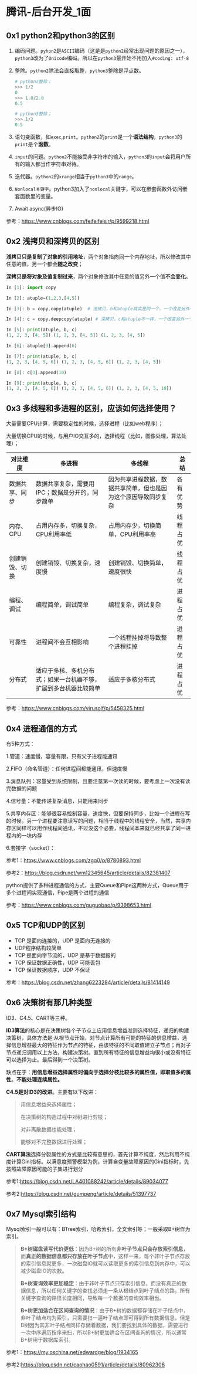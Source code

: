 # 腾讯-后台开发_1面

## 0x1 python2和python3的区别

1. 编码问题。`pyhon2`是`ASCII`编码（这是是`python2`经常出现问题的原因之一），`python3`改为了`Unicode`编码。所以在`python3`最开始不用加入`#coding: utf-8`

2. 整除。`python2`除法会直接取整，`python3`整除是浮点数。

   ```python
   # python2整除；
   >>> 1/2 
   0
   >>> 1.0/2.0
   0.5
   
   # python3整除；
   >>> 1/2
   0.5
   ```

3. 语句变函数，如`exec`,`print`。`python2`的`print`是一个**语法结构**，`python3`的`print`是个**函数**。

4. `input`的问题。`python2`不能接受非字符串的输入，`python3`的`input`会将用户所有的输入都当作字符串对待。

5. 迭代器。`python2`的`xrange`相当于`python3`中的`range`。

6. `Nonlocal关键字`。python3加入了`nonlocal`关键字，可以在嵌套函数外访问嵌套函数里的变量。

7. Await async(异步IO)

参考：https://www.cnblogs.com/feifeifeisir/p/9599218.html



## 0x2 浅拷贝和深拷贝的区别

**浅拷贝只是复制了对象的引用地址**，两个对象指向同一个内存地址，所以修改其中任意的值，另一个都会**随之改变**；

**深拷贝是将对象及值复制过来**，两个对象修改其中任意的值另外一个值**不会变化**。

```python
In [1]: import copy

In [2]: atuple=(1,2,3,[4,5])

In [3]: b = copy.copy(atuple)  # 浅拷贝，b和atuple其实是同一个，一个改变另外一个跟着改变

In [4]: c = copy.deepcopy(atuple) # 深拷贝，c和atuple不一样，一个改变另外一个不改变

In [5]: print(atuple, b, c)
(1, 2, 3, [4, 5]) (1, 2, 3, [4, 5]) (1, 2, 3, [4, 5])

In [6]: atuple[3].append(6)

In [7]: print(atuple, b, c)
(1, 2, 3, [4, 5, 6]) (1, 2, 3, [4, 5, 6]) (1, 2, 3, [4, 5])

In [8]: c[3].append(10)

In [9]: print(atuple, b, c)
(1, 2, 3, [4, 5, 6]) (1, 2, 3, [4, 5, 6]) (1, 2, 3, [4, 5, 10])
```



## 0x3 多线程和多进程的区别，应该如何选择使用？

大量需要CPU计算，需要稳定性的时候，选择进程（比如web程序）；

大量切换CPU的时候，与用户IO交互多的，选择线程（比如，图像处理，算法处理）；

| **对比维度**   | **多进程**                                                   | **多线程**                                                   | **总结** |
| -------------- | ------------------------------------------------------------ | ------------------------------------------------------------ | -------- |
| 数据共享、同步 | 数据共享复杂，需要用IPC；数据是分开的，同步简单              | 因为共享进程数据，数据共享简单，但也是因为这个原因导致同步复杂 | 各有优势 |
| 内存、CPU      | 占用内存多，切换复杂，CPU利用率低                            | 占用内存少，切换简单，CPU利用率高                            | 线程占优 |
| 创建销毁、切换 | 创建销毁、切换复杂，速度慢                                   | 创建销毁、切换简单，速度很快                                 | 线程占优 |
| 编程、调试     | 编程简单，调试简单                                           | 编程复杂，调试复杂                                           | 进程占优 |
| 可靠性         | 进程间不会互相影响                                           | 一个线程挂掉将导致整个进程挂掉                               | 进程占优 |
| 分布式         | 适应于多核、多机分布式；如果一台机器不够，扩展到多台机器比较简单 | 适应于多核分布式                                             | 进程占优 |

参考：https://www.cnblogs.com/virusolf/p/5458325.html



## 0x4 进程通信的方式

有5种方式：

1.管道：速度慢，容量有限，只有父子进程能通讯    

2.FIFO（命名管道）：任何进程间都能通讯，但速度慢    

3.消息队列：容量受到系统限制，且要注意第一次读的时候，要考虑上一次没有读完数据的问题    

4.信号量：不能传递复杂消息，只能用来同步    

5.共享内存区：能够很容易控制容量，速度快，但要保持同步，比如一个进程在写的时候，另一个进程要注意读写的问题，相当于线程中的线程安全，当然，共享内存区同样可以用作线程间通讯，不过没这个必要，线程间本来就已经共享了同一进程内的一块内存

6.套接字（socket）：

参考1：https://www.cnblogs.com/zgq0/p/8780893.html

参考2：https://blog.csdn.net/wm12345645/article/details/82381407

python提供了多种进程通信的方式，主要Queue和Pipe这两种方式，Queue用于多个进程间实现通信，Pipe是两个进程的通信

参考：https://www.cnblogs.com/guguobao/p/9398653.html



## 0x5 TCP和UDP的区别

- TCP 是面向连接的，UDP 是面向无连接的
- UDP程序结构较简单
- TCP 是面向字节流的，UDP 是基于数据报的
- TCP 保证数据正确性，UDP 可能丢包
- TCP 保证数据顺序，UDP 不保证

参考：https://blog.csdn.net/zhang6223284/article/details/81414149



## 0x6 决策树有那几种类型

ID3、C4.5、CART等三种。

**ID3算法**的核心是在决策树各个子节点上应用信息增益准则选择特征，递归的构建决策树，具体方法是:从根节点开始，对节点计算所有可能的特征的信息增益，选择信息增益最大的特征作为节点的特征，由该特征的不同取值建立子节点；再对子节点递归调用以上方法，构建决策树。直到所有特征的信息增益均很小或没有特征可以选择为止。最后得到一个决策树。

缺点在于：**用信息增益选择属性时偏向于选择分枝比较多的属性值，即取值多的属性**。**不能处理连续属性。**

**C4.5是对ID3的改进**。主要有以下改进：

> 用信息增益来选择属性；
>
> 在决策树的构造过程中对树进行剪枝；
>
> 对非离散数据也能处理；
>
> 能够对不完整数据进行处理；

**CART算法**选择分裂属性的方式是比较有意思的，首先计算不纯度，然后利用不纯度计算Gini指标。以满意度预警模型为例，计算自变量故障原因的Gini指标时，先按照故障原因可能的子集进行划分

参考1:https://blog.csdn.net/LA401088242/article/details/89034077

参考2:https://blog.csdn.net/gumpeng/article/details/51397737



## 0x7 Mysql索引结构

Mysql索引一般可以有：BTree索引，哈希索引，全文索引等；一般采取B+树作为索引。

> **B+树磁盘读写代价更低**：因为B+树的所有**非叶子节点只会存放索引信息**，而**真正的数据信息都只存放在叶子节点**中，这样一来，每个非叶子节点存放的索引信息就更多，一次磁盘IO就可以读取更多的索引信息到内存中，可以减少磁盘IO的次数。
>
> **B+树查询效率更加稳定**：由于非叶子节点只存索引信息，而没有真正的数据信息，所以任何关键字的查找必须走一条从根结点到叶子结点的路。所有关键字查询的路径长度相同，导致每一个数据的查询效率相当。
>
> **B+树更加适合在区间查询的情况**：由于B+树的数据都存储在叶子结点中，非叶子结点均为索引，只需要扫一遍叶子结点即可得到所有数据信息，但是B树因为其非叶子结点同样存储着数据，我们要找到具体的数据，需要进行一次中序遍历按序来扫，所以B+树更加适合在区间查询的情况，所以通常B+树用于数据库索引。

参考1：https://my.oschina.net/edwardge/blog/1934165

参考2:https://blog.csdn.net/caohao0591/article/details/80962308







